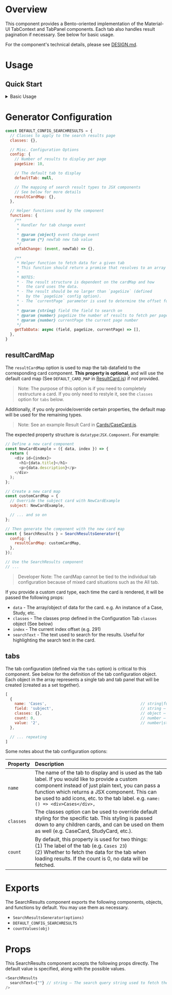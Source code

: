 # Overview

This component provides a Bento-oriented implementation of the Material-UI TabContext and TabPanel components. Each tab also handles result pagination if necessary. See below for basic usage.

For the component's technical details, please see [DESIGN.md](./DESIGN.md).

# Usage

## Quick Start

<details>
  <summary>Basic Usage</summary>

  ```javascript
  // Import the component
  import { SearchResultsGenerator } from '...'; // Note: update the path

  // Generate the component with the default options
  const { SearchResults } = SearchResultsGenerator();

  // Use the component
  const results = (
    <SearchResults searchText={"search text"} />
  );
  ```

</details>

# Generator Configuration

```JAVASCRIPT
const DEFAULT_CONFIG_SEARCHRESULTS = {
  // Classes to apply to the search results page
  classes: {},

  // Misc. Configuration Options
  config: {
    // Number of results to display per page
    pageSize: 10,

    // The default tab to display
    defaultTab: null,

    // The mapping of search result types to JSX components
    // See below for more details
    resultCardMap: {},
  },

  // Helper functions used by the component
  functions: {
    /**
     * Handler for tab change event
     *
     * @param {object} event change event
     * @param {*} newTab new tab value
     */
    onTabChange: (event, newTab) => {},

    /**
     * Helper function to fetch data for a given tab
     * This function should return a promise that resolves to an array of objects
     *
     * NOTES:
     * - The result structure is dependent on the cardMap and how
     *   the card uses the data.
     * - The result should be no larger than `pageSize` (defined
     *   by the `pageSize` config option).
     * - The `currentPage` parameter is used to determine the offset for the API call.
     *
     * @param {string} field the field to search on
     * @param {number} pageSize the number of results to fetch per page
     * @param {number} currentPage the current page number
     */
    getTabData: async (field, pageSize, currentPage) => [],
  },
}
```

## resultCardMap

The `resultCardMap` option is used to map the tab datafield to the corresponding card component. **This property is optional**, and will use the default card map (See `DEFAULT_CARD_MAP` in [ResultCard.js](components/ResultCard.js)) if not provided.

> Note: The purpose of this option is if you need to completely restructure a card. If you only need to restyle it, see the `classes` option for `tabs` below.

Additionally, if you only provide/override certain properties, the default map will be used for the remaining types.

> Note: See an example Result Card in [Cards/CaseCard.js](components/Cards/CaseCard.js).

The expected property structure is `datatype`:`JSX.Component`. For example:

```javascript
// Define a new card component
const NewCardExample = ({ data, index }) => {
  return (
    <div id={index}>
      <h1>{data.title}</h1>
      <p>{data.description}</p>
    </div>
  );
};

// Create a new card map
const customCardMap = {
  // Override the subject card with NewCardExample
  subject: NewCardExample,

  // ... and so on
};

// Then generate the component with the new card map
const { SearchResults } = SearchResultsGenerator({
  config: {
    resultCardMap: customCardMap,
  },
});

// Use the SearchResults component
// ...
```

> Developer Note: The cardMap cannot be tied to the individual tab configuration because of mixed card situations such as the All tab.

If you provide a custom card type, each time the card is rendered, it will be passed the following props:

- `data` - The array/object of data for the card. e.g. An instance of a Case, Study, etc.
- `classes` - The classes prop defined in the Configuration Tab `classes` object (See below)
- `index` - The current index offset (e.g. 291)
- `searchText` - The text used to search for the results. Useful for highlighting the search text in the card.

## tabs

The tab configuration (defined via the `tabs` option) is critical to this component. See below for the definition of the tab configuration object. Each object in the array represents a single tab and tab panel that will be created (created as a set together).

```javascript
[
  {
    name: 'Cases',                                         // string|function – The name of the tab to display
    field: 'subject',                                      // string – The field to search on. Passed to the `getTabData` function
    classes: {},                                           // object – Specific classes to apply TO ONLY THIS TAB
    count: 0,                                              // number – The total number of results for this tab
    value: '2',                                            // number|string – The value of the tab. Used to determine which tab is active
  },

  // ... repeating
]
```

Some notes about the tab configuration options:

| Property |  Description |
|:-|:-|
|`name`|The name of the tab to display and is used as the tab label. If you would like to provide a custom component instead of just plain text, you can pass a function which returns a JSX component. This can be used to add icons, etc. to the tab label. e.g. `name: () => <div>Cases</div>,`|
|`classes`|The classes option can be used to override default styling for the specific tab. This styling is passed down to any children cards, and can be used on them as well (e.g. CaseCard, StudyCard, etc.).|
|`count`|By default, this property is used for two things:<br>(1) The label of the tab (e.g. `Cases 23`)<br>(2) Whether to fetch the data for the tab when loading results. If the count is 0, no data will be fetched.|

# Exports

The SearchResults component exports the following components, objects, and functions by default. You may use them as necessary.

- `SearchResultsGenerator(options)`
- `DEFAULT_CONFIG_SEARCHRESULTS`
- `countValues(obj)`

# Props

This SearchResults component accepts the following props directly. The default value is specified, along with the possible values.

```javascript
<SearchResults
  searchText={""} // string – The search query string used to fetch the results
/>
```
